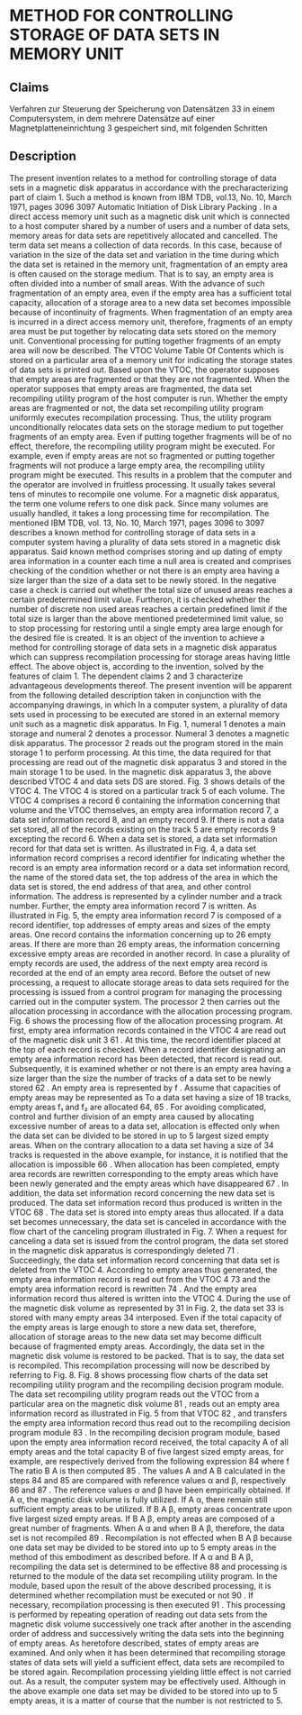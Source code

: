 # METHOD FOR CONTROLLING STORAGE OF DATA SETS IN MEMORY UNIT

## Claims
Verfahren zur Steuerung der Speicherung von Datensätzen 33 in einem Computersystem, in dem mehrere Datensätze auf einer Magnetplatteneinrichtung 3 gespeichert sind, mit folgenden Schritten

## Description
The present invention relates to a method for controlling storage of data sets in a magnetic disk apparatus in accordance with the precharacterizing part of claim 1. Such a method is known from IBM TDB, vol.13, No. 10, March 1971, pages 3096 3097 Automatic Initiation of Disk Library Packing . In a direct access memory unit such as a magnetic disk unit which is connected to a host computer shared by a number of users and a number of data sets, memory areas for data sets are repetitively allocated and cancelled. The term data set means a collection of data records. In this case, because of variation in the size of the data set and variation in the time during which the data set is retained in the memory unit, fragmentation of an empty area is often caused on the storage medium. That is to say, an empty area is often divided into a number of small areas. With the advance of such fragmentation of an empty area, even if the empty area has a sufficient total capacity, allocation of a storage area to a new data set becomes impossible because of incontinuity of fragments. When fragmentation of an empty area is incurred in a direct access memory unit, therefore, fragments of an empty area must be put together by relocating data sets stored on the memory unit. Conventional processing for putting together fragments of an empty area will now be described. The VTOC Volume Table Of Contents which is stored on a particular area of a memory unit for indicating the storage states of data sets is printed out. Based upon the VTOC, the operator supposes that empty areas are fragmented or that they are not fragmented. When the operator supposes that empty areas are fragmented, the data set recompiling utility program of the host computer is run. Whether the empty areas are fragmented or not, the data set recompiling utility program uniformly executes recompilation processing. Thus, the utility program unconditionally relocates data sets on the storage medium to put together fragments of an empty area. Even if putting together fragments will be of no effect, therefore, the recompiling utility program might be executed. For example, even if empty areas are not so fragmented or putting together fragments will not produce a large empty area, the recompiling utility program might be executed. This results in a problem that the computer and the operator are involved in fruitless processing. It usually takes several tens of minutes to recompile one volume. For a magnetic disk apparatus, the term one volume refers to one disk pack. Since many volumes are usually handled, it takes a long processing time for recompilation. The mentioned IBM TDB, vol. 13, No. 10, March 1971, pages 3096 to 3097 describes a known method for controlling storage of data sets in a computer system having a plurality of data sets stored in a magnetic disk apparatus. Said known method comprises storing and up dating of empty area information in a counter each time a null area is created and comprises checking of the condition whether or not there is an empty area having a size larger than the size of a data set to be newly stored. In the negative case a check is carried out whether the total size of unused areas reaches a certain predetermined limit value. Furtheron, it is checked whether the number of discrete non used areas reaches a certain predefined limit if the total size is larger than the above mentioned predetermined limit value, so to stop processing for restoring until a single empty area large enough for the desired file is created. It is an object of the invention to achieve a method for controlling storage of data sets in a magnetic disk apparatus which can suppress recompilation processing for storage areas having little effect. The above object is, according to the invention, solved by the features of claim 1. The dependent claims 2 and 3 characterize advantageous developments thereof. The present invention will be apparent from the following detailed description taken in conjunction with the accompanying drawings, in which In a computer system, a plurality of data sets used in processing to be executed are stored in an external memory unit such as a magnetic disk apparatus. In Fig. 1, numeral 1 denotes a main storage and numeral 2 denotes a processor. Numeral 3 denotes a magnetic disk apparatus. The processor 2 reads out the program stored in the main storage 1 to perform processing. At this time, the data required for that processing are read out of the magnetic disk apparatus 3 and stored in the main storage 1 to be used. In the magnetic disk apparatus 3, the above described VTOC 4 and data sets DS are stored. Fig. 3 shows details of the VTOC 4. The VTOC 4 is stored on a particular track 5 of each volume. The VTOC 4 comprises a record 6 containing the information concerning that volume and the VTOC themselves, an empty area information record 7, a data set information record 8, and an empty record 9. If there is not a data set stored, all of the records existing on the track 5 are empty records 9 excepting the record 6. When a data set is stored, a data set information record for that data set is written. As illustrated in Fig. 4, a data set information record comprises a record identifier for indicating whether the record is an empty area information record or a data set information record, the name of the stored data set, the top address of the area in which the data set is stored, the end address of that area, and other control information. The address is represented by a cylinder number and a track number. Further, the empty area information record 7 is written. As illustrated in Fig. 5, the empty area information record 7 is composed of a record identifier, top addresses of empty areas and sizes of the empty areas. One record contains the information concerning up to 26 empty areas. If there are more than 26 empty areas, the information concerning excessive empty areas are recorded in another record. In case a plurality of empty records are used, the address of the next empty area record is recorded at the end of an empty area record. Before the outset of new processing, a request to allocate storage areas to data sets required for the processing is issued from a control program for managing the processing carried out in the computer system. The processor 2 then carries out the allocation processing in accordance with the allocation processing program. Fig. 6 shows the processing flow of the allocation processing program. At first, empty area information records contained in the VTOC 4 are read out of the magnetic disk unit 3 61 . At this time, the record identifier placed at the top of each record is checked. When a record identifier designating an empty area information record has been detected, that record is read out. Subsequently, it is examined whether or not there is an empty area having a size larger than the size the number of tracks of a data set to be newly stored 62 . An empty area is represented by f . Assume that capacities of empty areas may be represented as To a data set having a size of 18 tracks, empty areas f₁ and f₂ are allocated 64, 65 . For avoiding complicated, control and further division of an empty area caused by allocating excessive number of areas to a data set, allocation is effected only when the data set can be divided to be stored in up to 5 largest sized empty areas. When on the contrary allocation to a data set having a size of 34 tracks is requested in the above example, for instance, it is notified that the allocation is impossible 66 . When allocation has been completed, empty area records are rewritten corresponding to the empty areas which have been newly generated and the empty areas which have disappeared 67 . In addition, the data set information record concerning the new data set is produced. The data set information record thus produced is written in the VTOC 68 . The data set is stored into empty areas thus allocated. If a data set becomes unnecessary, the data set is canceled in accordance with the flow chart of the canceling program illustrated in Fig. 7. When a request for canceling a data set is issued from the control program, the data set stored in the magnetic disk apparatus is correspondingly deleted 71 . Succeedingly, the data set information record concerning that data set is deleted from the VTOC 4. According to empty areas thus generated, the empty area information record is read out from the VTOC 4 73 and the empty area information record is rewritten 74 . And the empty area information record thus altered is written into the VTOC 4. During the use of the magnetic disk volume as represented by 31 in Fig. 2, the data set 33 is stored with many empty areas 34 interposed. Even if the total capacity of the empty areas is large enough to store a new data set, therefore, allocation of storage areas to the new data set may become difficult because of fragmented empty areas. Accordingly, the data set in the magnetic disk volume is restored to be packed. That is to say, the data set is recompiled. This recompilation processing will now be described by referring to Fig. 8. Fig. 8 shows processing flow charts of the data set recompiling utility program and the recompiling decision program module. The data set recompiling utility program reads out the VTOC from a particular area on the magnetic disk volume 81 , reads out an empty area information record as illustrated in Fig. 5 from that VTOC 82 , and transfers the empty area information record thus read out to the recompiling decision program module 83 . In the recompiling decision program module, based upon the empty area information record received, the total capacity A of all empty areas and the total capacity B of five largest sized empty areas, for example, are respectively derived from the following expression 84 where f The ratio B A is then computed 85 . The values A and A B calculated in the steps 84 and 85 are compared with reference values α and β, respectively 86 and 87 . The reference values α and β have been empirically obtained. If A α, the magnetic disk volume is fully utilized. If A α, there remain still sufficient empty areas to be utilized. If B A β, empty areas concentrate upon five largest sized empty areas. If B A β, empty areas are composed of a great number of fragments. When A α and when B A β, therefore, the data set is not recompiled 89 . Recompilation is not effected when B A β because one data set may be divided to be stored into up to 5 empty areas in the method of this embodiment as described before. If A α and B A β, recompiling the data set is determined to be effective 88 and processing is returned to the module of the data set recompiling utility program. In the module, based upon the result of the above described processing, it is determined whether recompilation must be executed or not 90 . If necessary, recompilation processing is then executed 91 . This processing is performed by repeating operation of reading out data sets from the magnetic disk volume successively one track after another in the ascending order of address and successively writing the data sets into the beginning of empty areas. As heretofore described, states of empty areas are examined. And only when it has been determined that recompiling storage states of data sets will yield a sufficient effect, data sets are recompiled to be stored again. Recompilation processing yielding little effect is not carried out. As a result, the computer system may be effectively used. Although in the above example one data set may be divided to be stored into up to 5 empty areas, it is a matter of course that the number is not restricted to 5.